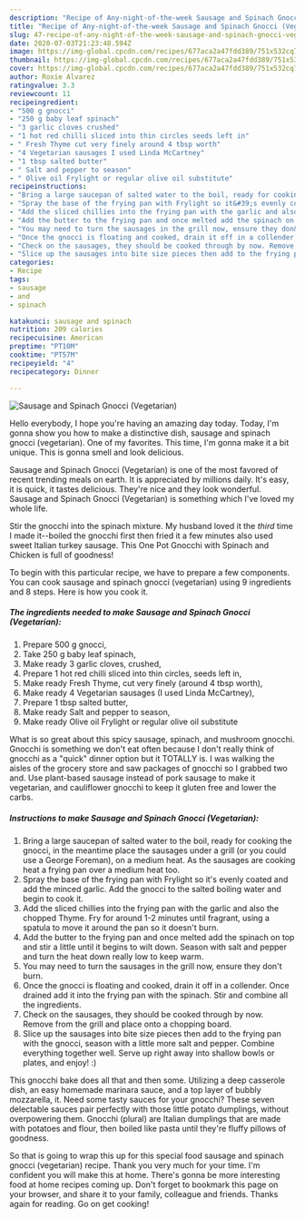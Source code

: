```yaml
---
description: "Recipe of Any-night-of-the-week Sausage and Spinach Gnocci (Vegetarian)"
title: "Recipe of Any-night-of-the-week Sausage and Spinach Gnocci (Vegetarian)"
slug: 47-recipe-of-any-night-of-the-week-sausage-and-spinach-gnocci-vegetarian
date: 2020-07-03T21:23:48.594Z
image: https://img-global.cpcdn.com/recipes/677aca2a47fdd389/751x532cq70/sausage-and-spinach-gnocci-vegetarian-recipe-main-photo.jpg
thumbnail: https://img-global.cpcdn.com/recipes/677aca2a47fdd389/751x532cq70/sausage-and-spinach-gnocci-vegetarian-recipe-main-photo.jpg
cover: https://img-global.cpcdn.com/recipes/677aca2a47fdd389/751x532cq70/sausage-and-spinach-gnocci-vegetarian-recipe-main-photo.jpg
author: Roxie Alvarez
ratingvalue: 3.3
reviewcount: 11
recipeingredient:
- "500 g gnocci"
- "250 g baby leaf spinach"
- "3 garlic cloves crushed"
- "1 hot red chilli sliced into thin circles seeds left in"
- " Fresh Thyme cut very finely around 4 tbsp worth"
- "4 Vegetarian sausages I used Linda McCartney"
- "1 tbsp salted butter"
- " Salt and pepper to season"
- " Olive oil Frylight or regular olive oil substitute"
recipeinstructions:
- "Bring a large saucepan of salted water to the boil, ready for cooking the gnocci, in the meantime place the sausages under a grill (or you could use a George Foreman), on a medium heat. As the sausages are cooking heat a frying pan over a medium heat too."
- "Spray the base of the frying pan with Frylight so it&#39;s evenly coated and add the minced garlic. Add the gnocci to the salted boiling water and begin to cook it."
- "Add the sliced chillies into the frying pan with the garlic and also the chopped Thyme. Fry for around 1-2 minutes until fragrant, using a spatula to move it around the pan so it doesn&#39;t burn."
- "Add the butter to the frying pan and once melted add the spinach on top and stir a little until it begins to wilt down. Season with salt and pepper and turn the heat down really low to keep warm."
- "You may need to turn the sausages in the grill now, ensure they don&#39;t burn."
- "Once the gnocci is floating and cooked, drain it off in a collender. Once drained add it into the frying pan with the spinach. Stir and combine all the ingredients."
- "Check on the sausages, they should be cooked through by now. Remove from the grill and place onto a chopping board."
- "Slice up the sausages into bite size pieces then add to the frying pan with the gnocci, season with a little more salt and pepper. Combine everything together well. Serve up right away into shallow bowls or plates, and enjoy! :)"
categories:
- Recipe
tags:
- sausage
- and
- spinach

katakunci: sausage and spinach 
nutrition: 209 calories
recipecuisine: American
preptime: "PT10M"
cooktime: "PT57M"
recipeyield: "4"
recipecategory: Dinner

---
```



![Sausage and Spinach Gnocci (Vegetarian)](https://img-global.cpcdn.com/recipes/677aca2a47fdd389/751x532cq70/sausage-and-spinach-gnocci-vegetarian-recipe-main-photo.jpg)

Hello everybody, I hope you're having an amazing day today. Today, I'm gonna show you how to make a distinctive dish, sausage and spinach gnocci (vegetarian). One of my favorites. This time, I'm gonna make it a bit unique. This is gonna smell and look delicious.

Sausage and Spinach Gnocci (Vegetarian) is one of the most favored of recent trending meals on earth. It is appreciated by millions daily. It's easy, it is quick, it tastes delicious. They're nice and they look wonderful. Sausage and Spinach Gnocci (Vegetarian) is something which I've loved my whole life.

Stir the gnocchi into the spinach mixture. My husband loved it the _third_ time I made it--boiled the gnocchi first then fried it a few minutes also used sweet Italian turkey sausage. This One Pot Gnocchi with Spinach and Chicken is full of goodness!


To begin with this particular recipe, we have to prepare a few components. You can cook sausage and spinach gnocci (vegetarian) using 9 ingredients and 8 steps. Here is how you cook it.

<!--inarticleads1-->

##### The ingredients needed to make Sausage and Spinach Gnocci (Vegetarian):

1. Prepare 500 g gnocci,
1. Take 250 g baby leaf spinach,
1. Make ready 3 garlic cloves, crushed,
1. Prepare 1 hot red chilli sliced into thin circles, seeds left in,
1. Make ready  Fresh Thyme, cut very finely (around 4 tbsp worth),
1. Make ready 4 Vegetarian sausages (I used Linda McCartney),
1. Prepare 1 tbsp salted butter,
1. Make ready  Salt and pepper to season,
1. Make ready  Olive oil Frylight or regular olive oil substitute


What is so great about this spicy sausage, spinach, and mushroom gnocchi. Gnocchi is something we don&#39;t eat often because I don&#39;t really think of gnocchi as a &#34;quick&#34; dinner option but it TOTALLY is. I was walking the aisles of the grocery store and saw packages of gnocchi so I grabbed two and. Use plant-based sausage instead of pork sausage to make it vegetarian, and cauliflower gnocchi to keep it gluten free and lower the carbs. 

<!--inarticleads2-->

##### Instructions to make Sausage and Spinach Gnocci (Vegetarian):

1. Bring a large saucepan of salted water to the boil, ready for cooking the gnocci, in the meantime place the sausages under a grill (or you could use a George Foreman), on a medium heat. As the sausages are cooking heat a frying pan over a medium heat too.
1. Spray the base of the frying pan with Frylight so it&#39;s evenly coated and add the minced garlic. Add the gnocci to the salted boiling water and begin to cook it.
1. Add the sliced chillies into the frying pan with the garlic and also the chopped Thyme. Fry for around 1-2 minutes until fragrant, using a spatula to move it around the pan so it doesn&#39;t burn.
1. Add the butter to the frying pan and once melted add the spinach on top and stir a little until it begins to wilt down. Season with salt and pepper and turn the heat down really low to keep warm.
1. You may need to turn the sausages in the grill now, ensure they don&#39;t burn.
1. Once the gnocci is floating and cooked, drain it off in a collender. Once drained add it into the frying pan with the spinach. Stir and combine all the ingredients.
1. Check on the sausages, they should be cooked through by now. Remove from the grill and place onto a chopping board.
1. Slice up the sausages into bite size pieces then add to the frying pan with the gnocci, season with a little more salt and pepper. Combine everything together well. Serve up right away into shallow bowls or plates, and enjoy! :)


This gnocchi bake does all that and then some. Utilizing a deep casserole dish, an easy homemade marinara sauce, and a top layer of bubbly mozzarella, it. Need some tasty sauces for your gnocchi? These seven delectable sauces pair perfectly with those little potato dumplings, without overpowering them. Gnocchi (plural) are Italian dumplings that are made with potatoes and flour, then boiled like pasta until they&#39;re fluffy pillows of goodness. 

So that is going to wrap this up for this special food sausage and spinach gnocci (vegetarian) recipe. Thank you very much for your time. I'm confident you will make this at home. There's gonna be more interesting food at home recipes coming up. Don't forget to bookmark this page on your browser, and share it to your family, colleague and friends. Thanks again for reading. Go on get cooking!
